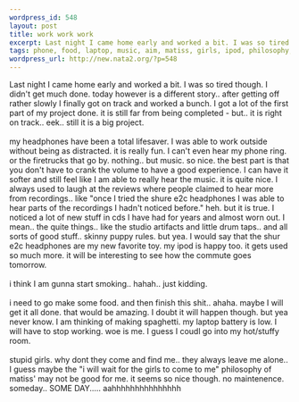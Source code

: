```yaml
--- 
wordpress_id: 548
layout: post
title: work work work
excerpt: Last night I came home early and worked a bit. I was so tired though. I didn't get much done. today however is a different story.. after getting off rather slowly I finally got on track and worked a bunch. I got a lot of the first part of my project done. it is still far from being completed - but.. it is right on track.. eek.. still it is a big project. my headphones have been a total...
tags: phone, food, laptop, music, aim, matiss, girls, ipod, philosophy, phones
wordpress_url: http://new.nata2.org/?p=548
---
```

Last night I came home early and worked a bit. I was so tired though. I didn't get much done. today however is a different story.. after getting off rather slowly I finally got on track and worked a bunch. I got a lot of the first part of my project done. it is still far from being completed - but.. it is right on track.. eek.. still it is a big project. <br/><br/>my headphones have been a total lifesaver. I was able to work outside without being as distracted. it is really fun. I can't even hear my phone ring. or the firetrucks that go by. nothing.. but music. so nice. the best part is that you don't have to crank the volume to have a good experience. I can have it softer and still feel like I am able to really hear the music. it is quite nice. I always used to laugh at the reviews where people claimed to hear more from recordings.. like "once I tried the shure e2c headphones I was able to hear parts of the recordings I hadn't noticed before." heh. but it is true. I noticed a lot of new stuff in cds I have had for years and almost worn out. I mean.. the quite things.. like the studio artifacts and little drum taps.. and all sorts of good stuff.. skinny puppy rules. but yea. I would say that the shur e2c headphones are my new favorite toy. my ipod is happy too. it gets used so much more. it will be interesting to see how the commute goes tomorrow. <br/><br/>i think I am gunna start smoking.. hahah.. just kidding. <Br><br/>i need to go make some food. and then finish this shit.. ahaha. maybe I will get it all done. that would be amazing. I doubt it will happen though. but yea never know. I am thinking of making spaghetti. my laptop battery is low. I will have to stop working. woe is me. I guess I coudl go into my hot/stuffy room. <br/><br/>stupid girls. why dont they come and find me.. they always leave me alone.. I guess maybe the "i will wait for the girls to come to me" philosophy of matiss' may not be good for me. it seems so nice though. no maintenence. someday.. SOME DAY.....  aahhhhhhhhhhhhhhh
